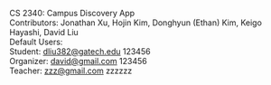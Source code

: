 CS 2340: Campus Discovery App <br />
Contributors: Jonathan Xu, Hojin Kim, Donghyun (Ethan) Kim, Keigo Hayashi, David Liu <br />
Default Users: <br />
Student: dliu382@gatech.edu 123456 <br />
Organizer:  david@gmail.com 123456 <br />
Teacher:      zzz@gmail.com zzzzzz
